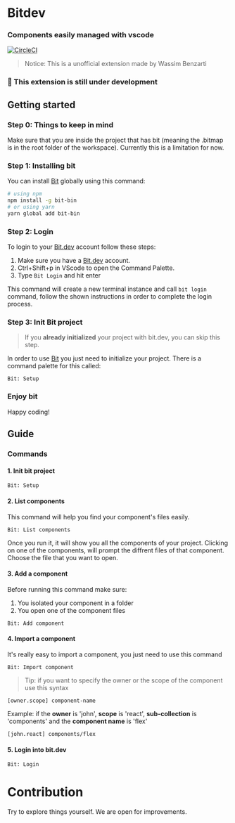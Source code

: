 # Bitdev
### Components easily managed with vscode
[![CircleCI](https://circleci.com/gh/WassimBenzarti/bitdev-vscode-extension/tree/master.svg?style=svg)](https://circleci.com/gh/WassimBenzarti/bitdev-vscode-extension/tree/master)

> Notice: This is a unofficial extension made by Wassim Benzarti

### :construction: This extension is still under development

## Getting started
### Step 0: Things to keep in mind
Make sure that you are inside the project that has bit (meaning the .bitmap is in the root folder of the workspace). Currently this is a limitation for now.

### Step 1: Installing bit
You can install [Bit](https://github.com/teambit/bit) globally using this command:
```bash
# using npm
npm install -g bit-bin
# or using yarn
yarn global add bit-bin
```

### Step 2: Login
To login to your [Bit.dev](http://bit.dev/) account follow these steps:
1. Make sure you have a [Bit.dev](http://bit.dev/) account.
2. Ctrl+Shift+p in VScode to open the Command Palette.
3. Type `Bit Login` and hit enter

This command will create a new terminal instance and call `bit login` command, follow the shown instructions in order to complete the login process.

### Step 3: Init Bit project
> If you **already initialized** your project with bit.dev, you can skip this step.

In order to use [Bit](http://bit.dev/) you just need to initialize your project. There is a command palette for this called:
```
Bit: Setup
```

### Enjoy bit
Happy coding!

## Guide
### Commands
#### 1. Init bit project
```
Bit: Setup
```
#### 2. List components

This command will help you find your component's files easily.
```
Bit: List components
```
Once you run it, it will show you all the components of your project. Clicking on one of the components, will prompt the diffrent files of that component. Choose the file that you want to open.

#### 3. Add a component

Before running this command make sure:
1. You isolated your component in a folder
2. You open one of the component files

```
Bit: Add component
```

#### 4. Import a component

It's really easy to import a component, you just need to use this command

```
Bit: Import component
```

> Tip: if you want to specify the owner or the scope of the component use this syntax
```
[owner.scope] component-name
```

Example: if the **owner** is 'john', **scope** is 'react', **sub-collection** is 'components' and the **component name** is 'flex'

```
[john.react] components/flex
```

#### 5. Login into bit.dev
```
Bit: Login
```

# Contribution
Try to explore things yourself. We are open for improvements.
